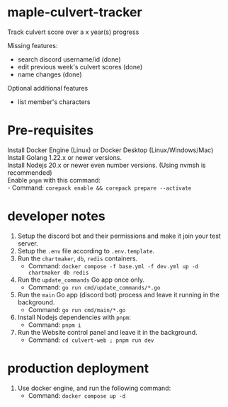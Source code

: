 # maple-culvert-tracker

Track culvert score over a x year(s) progress


Missing features:
- search discord username/id (done)
- edit previous week's culvert scores (done)
- name changes (done)

Optional additional features
- list member's characters

# Pre-requisites
Install Docker Engine (Linux) or Docker Desktop (Linux/Windows/Mac)  
Install Golang 1.22.x or newer versions.  
Install Nodejs 20.x or newer even number versions. (Using nvmsh is recommended)  
Enable `pnpm` with this command:  
    - Command: `corepack enable && corepack prepare --activate`


# developer notes
1. Setup the discord bot and their permissions and make it join your test server.
2. Setup the `.env` file according to `.env.template`.
3. Run the `chartmaker`, `db`, `redis` containers.
    - Command: `docker compose -f base.yml -f dev.yml up -d chartmaker db redis`
4. Run the `update_commands` Go app once only.
    - Command: `go run cmd/update_commands/*.go`
5. Run the `main` Go app (discord bot) process and leave it running in the background.
    - Command: `go run cmd/main/*.go`
6. Install Nodejs dependencies with `pnpm`:
    - Command: `pnpm i`
7. Run the Website control panel and leave it in the background.
    - Command: `cd culvert-web ; pnpm run dev`

# production deployment
1. Use docker engine, and run the following command:
    - Command: `docker compose up -d`